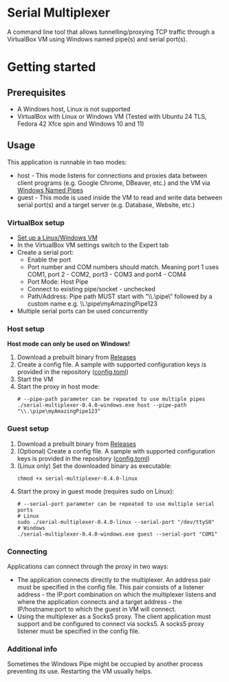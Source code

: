 # Serial Multiplexer

A command line tool that allows tunnelling/proxying TCP traffic through a VirtualBox VM using Windows named pipe(s)
and serial port(s).

# Getting started

## Prerequisites

- A Windows host, Linux is not supported
- VirtualBox with Linux or Windows VM (Tested with Ubuntu 24 TLS, Fedora 42 Xfce spin and Windows 10 and 11)

## Usage

This application is runnable in two modes:

- host - This mode listens for connections and proxies data between client programs (e.g. Google Chrome, DBeaver, etc.)
  and the VM via [Windows Named Pipes](https://learn.microsoft.com/en-us/windows/win32/ipc/named-pipes)
- guest - This mode is used inside the VM to read and write data between serial port(s) and a target server (e.g.
  Database, Website, etc.)

### VirtualBox setup

- [Set up a Linux/Windows VM](https://www.virtualbox.org/manual/topics/Introduction.html#create-vm-wizard)
- In the VirtualBox VM settings switch to the Expert tab
- Create a serial port:
    - Enable the port
    - Port number and COM numbers should match. Meaning port 1 uses COM1, port 2 - COM2, port3 - COM3 and port4 - COM4
    - Port Mode: Host Pipe
    - Connect to existing pipe/socket - unchecked
    - Path/Address: Pipe path MUST start with "\\\\.\\pipe\\" followed by a custom name e.g.
      \\\\.\\pipe\\myAmazingPipe123
- Multiple serial ports can be used concurrently

### Host setup

**Host mode can only be used on Windows!**

1. Download a prebuilt binary from [Releases](https://github.com/Vaanter/serial-multiplexer/releases/)
2. Create a config file. A sample with supported configuration keys is provided in the repository
   ([config.toml](https://github.com/Vaanter/serial-multiplexer/blob/main/config.toml))
3. Start the VM
4. Start the proxy in host mode:
    ```shell
    # --pipe-path parameter can be repeated to use multiple pipes
    ./serial-multiplexer-0.4.0-windows.exe host --pipe-path "\\.\pipe\myAmazingPipe123"
    ```

### Guest setup

1. Download a prebuilt binary from [Releases](https://github.com/Vaanter/serial-multiplexer/releases/)
2. (Optional) Create a config file. A sample with supported configuration keys is provided in the repository
   ([config.toml](https://github.com/Vaanter/serial-multiplexer/blob/main/config.toml))
3. (Linux only) Set the downloaded binary as executable:
   ```shell
   chmod +x serial-multiplexer-0.4.0-linux
   ```
4. Start the proxy in guest mode (requires sudo on Linux):
   ```shell
   # --serial-port parameter can be repeated to use multiple serial ports
   # Linux
   sudo ./serial-multiplexer-0.4.0-linux --serial-port "/dev/ttyS0"
   # Windows
   ./serial-multiplexer-0.4.0-windows.exe guest --serial-port "COM1"
   ```

### Connecting

Applications can connect through the proxy in two ways:

- The application connects directly to the multiplexer.
  An address pair must be specified in the config file.
  This pair consists of a listener address - the IP:port combination on which the multiplexer listens and
  where the application connects and a target address - the IP/hostname:port to which the guest in VM will connect.
- Using the multiplexer as a Socks5 proxy.
  The client application must support and be configured to connect via socks5.
  A socks5 proxy listener must be specified in the config file.

### Additional info

Sometimes the Windows Pipe might be occupied by another process preventing its use.
Restarting the VM usually helps.
